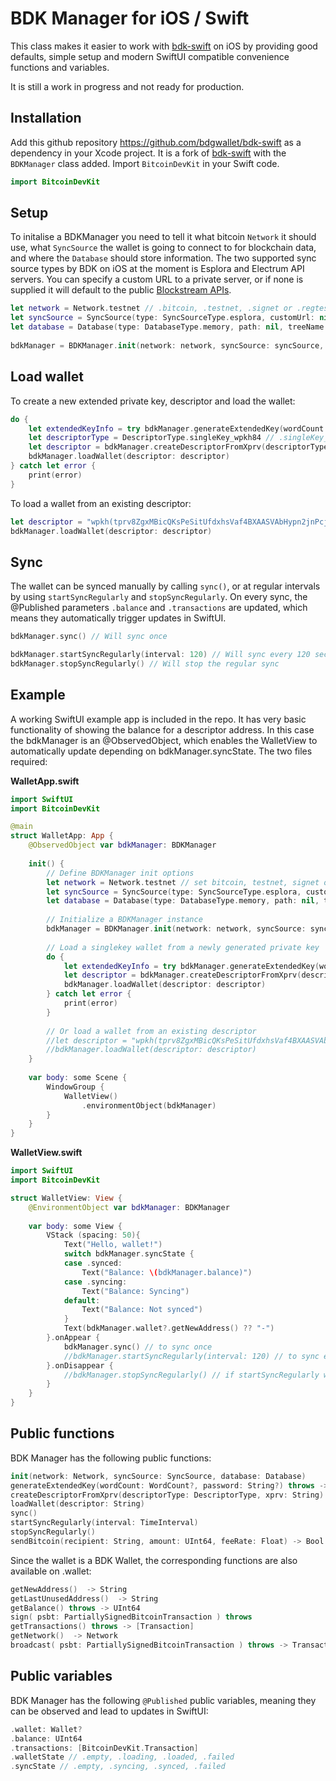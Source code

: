 # BDK Manager for iOS / Swift

This class makes it easier to work with [bdk-swift](https://github.com/bitcoindevkit/bdk-swift) on iOS by providing good defaults, simple setup and modern SwiftUI compatible convenience functions and variables.

It is still a work in progress and not ready for production.

## Installation

Add this github repository https://github.com/bdgwallet/bdk-swift as a dependency in your Xcode project.
It is a fork of [bdk-swift](https://github.com/bitcoindevkit/bdk-swift) with the `BDKManager` class added.
Import `BitcoinDevKit` in your Swift code.

```swift
import BitcoinDevKit
```

## Setup

To initalise a BDKManager you need to tell it what bitcoin `Network` it should use, what `SyncSource` the wallet is going to connect to for blockchain data, and where the `Database` should store information. The two supported sync source types by BDK on iOS at the moment is Esplora and Electrum API servers. You can specify a custom URL to a private server, or if none is supplied it will default to the public [Blockstream APIs](https://github.com/Blockstream/esplora/blob/master/API.md).

```swift
let network = Network.testnet // .bitcoin, .testnet, .signet or .regtest
let syncSource = SyncSource(type: SyncSourceType.esplora, customUrl: nil) // .esplora or .electrum, optional customUrl
let database = Database(type: DatabaseType.memory, path: nil, treeName: nil) // .memory or .disk, optional path and tree parameters
        
bdkManager = BDKManager.init(network: network, syncSource: syncSource, database: database)
```

## Load wallet

To create a new extended private key, descriptor and load the wallet:

```swift
do {
    let extendedKeyInfo = try bdkManager.generateExtendedKey(wordCount: nil, password: nil) // optional password and wordCount (defaults to 12)
    let descriptorType = DescriptorType.singleKey_wpkh84 // .singleKey_wpkh84 is the only type defined so far
    let descriptor = bdkManager.createDescriptorFromXprv(descriptorType: DescriptorType.singleKey_wpkh84, xprv: extendedKeyInfo.xprv)
    bdkManager.loadWallet(descriptor: descriptor)
} catch let error {
    print(error)
}
```

To load a wallet from an existing descriptor:

```swift
let descriptor = "wpkh(tprv8ZgxMBicQKsPeSitUfdxhsVaf4BXAASVAbHypn2jnPcjmQZvqZYkeqx7EHQTWvdubTSDa5ben7zHC7sUsx4d8tbTvWdUtHzR8uhHg2CW7MT/*)"
bdkManager.loadWallet(descriptor: descriptor)
```

## Sync

The wallet can be synced manually by calling `sync()`, or at regular intervals by using `startSyncRegularly` and `stopSyncRegularly`.
On every sync, the @Published parameters `.balance` and `.transactions` are updated, which means they automatically trigger updates in SwiftUI.

```swift
bdkManager.sync() // Will sync once

bdkManager.startSyncRegularly(interval: 120) // Will sync every 120 seconds
bdkManager.stopSyncRegularly() // Will stop the regular sync
```

## Example

A working SwiftUI example app is included in the repo. It has very basic functionality of showing the balance for a descriptor address. In this case the bdkManager is an @ObservedObject, which enables the WalletView to automatically update depending on bdkManager.syncState. The two files required:

**WalletApp.swift**
```swift
import SwiftUI
import BitcoinDevKit

@main
struct WalletApp: App {
    @ObservedObject var bdkManager: BDKManager
    
    init() {
        // Define BDKManager init options
        let network = Network.testnet // set bitcoin, testnet, signet or regtest
        let syncSource = SyncSource(type: SyncSourceType.esplora, customUrl: nil) // set esplora or electrum, can take customUrl
        let database = Database(type: DatabaseType.memory, path: nil, treeName: nil) // set memory or disk, optional path and tree parameters
        
        // Initialize a BDKManager instance
        bdkManager = BDKManager.init(network: network, syncSource: syncSource, database: database)
        
        // Load a singlekey wallet from a newly generated private key
        do {
            let extendedKeyInfo = try bdkManager.generateExtendedKey(wordCount: nil, password: nil)
            let descriptor = bdkManager.createDescriptorFromXprv(descriptorType: DescriptorType.singleKey_wpkh84, xprv: extendedKeyInfo.xprv)
            bdkManager.loadWallet(descriptor: descriptor)
        } catch let error {
            print(error)
        }
        
        // Or load a wallet from an existing descriptor
        //let descriptor = "wpkh(tprv8ZgxMBicQKsPeSitUfdxhsVaf4BXAASVAbHypn2jnPcjmQZvqZYkeqx7EHQTWvdubTSDa5ben7zHC7sUsx4d8tbTvWdUtHzR8uhHg2CW7MT/*)"
        //bdkManager.loadWallet(descriptor: descriptor)
    }
    
    var body: some Scene {
        WindowGroup {
            WalletView()
                .environmentObject(bdkManager)
        }
    }
}
```

**WalletView.swift**
```swift
import SwiftUI
import BitcoinDevKit

struct WalletView: View {
    @EnvironmentObject var bdkManager: BDKManager
    
    var body: some View {
        VStack (spacing: 50){
            Text("Hello, wallet!")
            switch bdkManager.syncState {
            case .synced:
                Text("Balance: \(bdkManager.balance)")
            case .syncing:
                Text("Balance: Syncing")
            default:
                Text("Balance: Not synced")
            }
            Text(bdkManager.wallet?.getNewAddress() ?? "-")
        }.onAppear {
            bdkManager.sync() // to sync once
            //bdkManager.startSyncRegularly(interval: 120) // to sync every 120 seconds
        }.onDisappear {
            //bdkManager.stopSyncRegularly() // if startSyncRegularly was used
        }
    }
}
```

## Public functions

BDK Manager has the following public functions:
```swift
init(network: Network, syncSource: SyncSource, database: Database)
generateExtendedKey(wordCount: WordCount?, password: String?) throws -> ExtendedKeyInfo
createDescriptorFromXprv(descriptorType: DescriptorType, xprv: String) -> String
loadWallet(descriptor: String)
sync()
startSyncRegularly(interval: TimeInterval)
stopSyncRegularly()
sendBitcoin(recipient: String, amount: UInt64, feeRate: Float) -> Bool
```

Since the wallet is a BDK Wallet, the corresponding functions are also available on .wallet:
```swift
getNewAddress()  -> String
getLastUnusedAddress()  -> String
getBalance() throws -> UInt64
sign( psbt: PartiallySignedBitcoinTransaction ) throws
getTransactions() throws -> [Transaction]
getNetwork()  -> Network
broadcast( psbt: PartiallySignedBitcoinTransaction ) throws -> Transaction
```

## Public variables

BDK Manager has the following `@Published` public variables, meaning they can be observed and lead to updates in SwiftUI:
```swift
.wallet: Wallet?
.balance: UInt64
.transactions: [BitcoinDevKit.Transaction]
.walletState // .empty, .loading, .loaded, .failed
.syncState // .empty, .syncing, .synced, .failed
```
